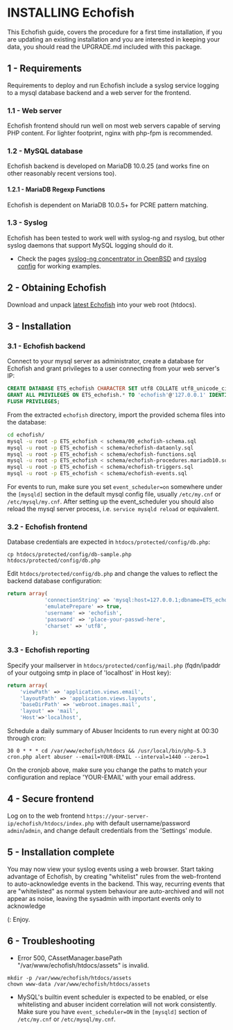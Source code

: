 # INSTALLING Echofish
This Echofish guide, covers the procedure for a first time installation, if you 
are updating an existing installation and you are interested in keeping your 
data, you should read the UPGRADE.md included with this package.
 
## 1 - Requirements

Requirements to deploy and run Echofish include a syslog service logging to a 
mysql database backend and a web server for the frontend.

### 1.1 - Web server

Echofish frontend should run well on most web servers capable of serving PHP 
content. For lighter footprint, nginx with php-fpm is recommended.

### 1.2 - MySQL database

Echofish backend is developed on MariaDB 10.0.25 (and works fine on other 
reasonably recent versions too).

#### 1.2.1 - MariaDB Regexp Functions

Echofish is dependent on MariaDB 10.0.5+ for PCRE pattern matching.

### 1.3 - Syslog

Echofish has been tested to work well with syslog-ng and rsyslog, but other 
syslog daemons that support MySQL logging should do it.

* Check the pages [syslog-ng concentrator in OpenBSD](contrib/OpenBSD-syslog-concentrator.md) 
and [rsyslog config](contrib/rsyslog-echofish.conf) for working examples.

## 2 - Obtaining Echofish

Download and unpack [latest Echofish](https://github.com/echothrust/echofish/archive/master.tar.gz) 
into your web root (htdocs).

## 3 - Installation

### 3.1 - Echofish backend

Connect to your mysql server as administrator, create a database for Echofish 
and grant privileges to a user connecting from your web server's IP:

```sql
CREATE DATABASE ETS_echofish CHARACTER SET utf8 COLLATE utf8_unicode_ci;
GRANT ALL PRIVILEGES ON ETS_echofish.* TO 'echofish'@'127.0.0.1' IDENTIFIED BY 'place-your-passwd-here' WITH GRANT OPTION;
FLUSH PRIVILEGES;
```

From the extracted `echofish` directory, import the provided schema files into 
the database:

```sh
cd echofish/
mysql -u root -p ETS_echofish < schema/00_echofish-schema.sql
mysql -u root -p ETS_echofish < schema/echofish-dataonly.sql
mysql -u root -p ETS_echofish < schema/echofish-functions.sql
mysql -u root -p ETS_echofish < schema/echofish-procedures.mariadb10.sql
mysql -u root -p ETS_echofish < schema/echofish-triggers.sql
mysql -u root -p ETS_echofish < schema/echofish-events.sql
```

For events to run, make sure you set `event_scheduler=on` somewhere under the 
`[mysqld]` section in the default mysql config file, usually `/etc/my.cnf` or 
`/etc/mysql/my.cnf`. After setting up the event_scheduler you should also 
reload the mysql server process, i.e. `service mysqld reload` or equivalent.

### 3.2 - Echofish frontend

Database credentials are expected in `htdocs/protected/config/db.php`:

```
cp htdocs/protected/config/db-sample.php htdocs/protected/config/db.php
```

Edit `htdocs/protected/config/db.php` and change the values to reflect the backend database configuration:

```php
return array(
			'connectionString' => 'mysql:host=127.0.0.1;dbname=ETS_echofish',
			'emulatePrepare' => true,
			'username' => 'echofish',
			'password' => 'place-your-passwd-here',
			'charset' => 'utf8',
		);
```

### 3.3 - Echofish reporting

Specify your mailserver in `htdocs/protected/config/mail.php` (fqdn/ipaddr of 
your outgoing smtp in place of 'localhost' in Host key):

```php
return array(
    'viewPath' => 'application.views.email',
    'layoutPath' => 'application.views.layouts',
    'baseDirPath' => 'webroot.images.mail',
    'layout' => 'mail',
    'Host'=>'localhost',
```

Schedule a daily summary of Abuser Incidents to run every night at 00:30 through cron: 

```
30 0 * * * cd /var/www/echofish/htdocs && /usr/local/bin/php-5.3 cron.php alert abuser --email=YOUR-EMAIL --interval=1440 --zero=1
```

On the cronjob above, make sure you change the paths to match your 
configuration and replace 'YOUR-EMAIL' with your email address.

## 4 - Secure frontend

Log on to the web frontend `https://your-server-ip/echofish/htdocs/index.php` 
with default username/password `admin`/`admin`, and change default credentials 
from the 'Settings' module.

## 5 - Installation complete

You may now view your syslog events using a web browser.
Start taking advantage of Echofish, by creating "whitelist" rules from the 
web-frontend to auto-acknowledge events in the backend. This way, recurring 
events that are "whitelisted" as normal system behaviour are auto-archived and 
will not appear as noise, leaving the sysadmin with important events only to 
acknowledge 

(: Enjoy.

## 6 - Troubleshooting

* Error 500, CAssetManager.basePath "/var/www/echofish/htdocs/assets" is 
invalid.
```
mkdir -p /var/www/echofish/htdocs/assets
chown www-data /var/www/echofish/htdocs/assets
```

* MySQL's builtin event scheduler is expected to be enabled, or else 
whitelisting and abuser incident correlation will not work consistently. Make 
sure you have `event_scheduler=ON` in the `[mysqld]` section of `/etc/my.cnf` 
or `/etc/mysql/my.cnf`.

